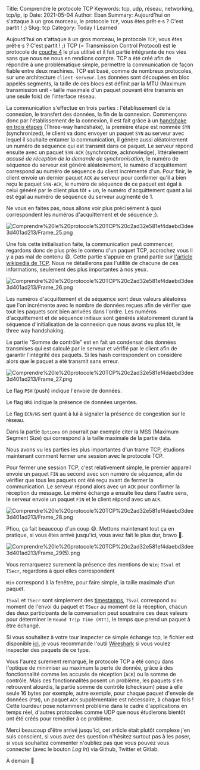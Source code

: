 Title: Comprendre le protocole TCP
Keywords: tcp, udp, réseau, networking, tcp/ip, ip
Date: 2021-05-04
Author: Eban
Summary: Aujourd'hui on s'attaque à un gros morceau, le protocole `TCP`, vous êtes prêt·e·s ? C'est partit ! ;)
Slug: tcp
Category: Today I Learned

Aujourd'hui on s'attaque à un gros morceau, le protocole `TCP`, vous êtes prêt·e·s ? C'est partit ! ;) TCP (= Transmission Control Protocol) est le protocole de [couche 4](https://fr.wikipedia.org/wiki/Couche_transport) le plus utilisé et il fait partie intégrante de nos vies sans que nous ne nous en rendions compte. TCP a été créé afin de répondre à une problématique simple, permettre la communication de façon fiable entre deux machines. TCP est basé, comme de nombreux protocoles, sur une architecture `client-serveur`. Les données sont découpées en bloc appelés segments, la taille de ces blocs est définit par la MTU (Maximum transmission unit - taille maximale d'un paquet pouvant être transmis en une seule fois) de l'interface réseau.

La communication s'effectue en trois parties : l'établissement de la connexion, le transfert des données, la fin de la connexion. Commençons donc par l'établissement de la connexion, il est fait grâce à un [handshake en trois étapes](https://fr.wikipedia.org/wiki/Three-way_handshake) (Three-way handshake), la première étape est nommée `SYN` (synchronized), le client va donc envoyer un paquet `SYN` au serveur avec lequel il souhaite entamer la communication, il génère aussi aléatoirement un numéro de séquence qui est transmit dans ce paquet. Le serveur répond ensuite avec un paquet `SYN-ACK` (synchronize, acknowledge), littéralement *accusé de réception de la demande de synchronisation*, le numéro de séquence du serveur est généré aléatoirement, le numéro d'acquittement correspond au numéro de séquence du client incrémenté d'un. Pour finir, le client envoie un dernier paquet `ACK` au serveur pour confirmer qu'il a bien reçu le paquet `SYN-ACK`, le numéro de séquence de ce paquet est égal à celui généré par le client plus tôt + un, le numéro d'acquittement quant a lui est égal au numéro de séquence du serveur augmenté de 1.

Ne vous en faites pas, nous allons voir plus précisément à quoi correspondent les numéros d'acquittement et de séquence ;).

![Comprendre%20le%20protocole%20TCP%20c2ad32e581ef4daebd3dee3d401ad213/Frame_25.png](/static/img/tcp/Frame_25.png)

Une fois cette initialisation faite, la communication peut commencer, regardons donc de plus près le contenu d'un paquet TCP, accrochez vous il y a pas mal de contenu 😄. Cette partie s'appuie en grand partie sur [l'article wikipedia de TCP](https://fr.wikipedia.org/wiki/Transmission_Control_Protocol#D%C3%A9veloppement_de_TCP). Nous ne détaillerons pas l'utilité de chacune de ces informations, seulement des plus importantes à nos yeux.

![Comprendre%20le%20protocole%20TCP%20c2ad32e581ef4daebd3dee3d401ad213/Frame_26.png](/static/img/tcp/Frame_26.png)

Les numéros d'acquittement et de séquence sont deux valeurs aléatoires que l'on incrémente avec le nombre de données reçues afin de vérifier que tout les paquets sont bien arrivées dans l'ordre. Les numéros d'acquittement et de séquence initiaux sont générés aléatoirement durant la séquence d'initialisation de la connexion que nous avons vu plus tôt, le three way handshaking.

Le partie "Somme de contrôle" est en fait un condensat des données transmises qui est calculé par le serveur et vérifié par le client afin de garantir l'intégrité des paquets. Si les hash correspondent on considère alors que le paquet a été transmit sans erreur. 

![Comprendre%20le%20protocole%20TCP%20c2ad32e581ef4daebd3dee3d401ad213/Frame_27.png](/static/img/tcp/Frame_27.png)

Le flag `PSH` (push) indique l'envoie de données.

Le flag `URG` indique la présence de données urgentes.

Le flag `ECN/NS` sert quant à lui à signaler la présence de congestion sur le réseau.

Dans la partie `Options` on pourrait par exemple citer la MSS (Maximum Segment Size) qui correspond à la taille maximale de la partie data. 

Nous avons vu les parties les plus importantes d'un trame TCP, étudions maintenant comment fermer une session avec le protocole TCP.

Pour fermer une session TCP, c'est relativement simple, le premier appareil envoie un paquet `FIN` au second avec son numéro de séquence, afin de vérifier que tous les paquets ont été reçu avant de fermer la communication. Le serveur répond alors avec un `ACK` pour confirmer la réception du message. Le même échange a ensuite lieu dans l'autre sens, le serveur envoie un paquet `FIN` et le client répond avec un `ACK`.

![Comprendre%20le%20protocole%20TCP%20c2ad32e581ef4daebd3dee3d401ad213/Frame_28.png](/static/img/tcp/Frame_28.png)

Pfiou, ça fait beaucoup d'un coup 😅. Mettons maintenant tout ça en pratique, si vous êtes arrivé jusqu'ici, vous avez fait le plus dur, bravo 🎉.

![Comprendre%20le%20protocole%20TCP%20c2ad32e581ef4daebd3dee3d401ad213/Frame_29(5).png](/static/img/tcp/Frame_29(5).png)

Vous remarquerez surement la présence des mentions de `Win`; `TSval` et `TSecr`, regardons à quoi elles correspondent

`Win` correspond à la fenêtre, pour faire simple, la taille maximale d'un paquet.

`TSval` et `TSecr` sont simplement des [timestamps](https://fr.wikipedia.org/wiki/Horodatage), `TSval` correspond au moment de l'envoi du paquet et `TSecr` au moment de la réception, chacun des deux participants de la conversation peut soustraire ces deux valeurs pour déterminer le `Round Trip Time (RTT)`, le temps que prend un paquet à être échangé.

Si vous souhaitez à votre tour inspecter ce simple échange tcp, le fichier est disponible [ici](static/misc/tcp/record.pcapng), je vous recommande l'outil [Wireshark](https://www.wireshark.org/) si vous voulez inspecter des paquets de ce type.

Vous l'aurez surement remarqué, le protocole TCP a été conçu dans l'optique de minimiser au maximum la perte de donnée, grâce à des fonctionnalité comme les accusés de réception (`ACK`) ou la somme de contrôle. Mais ces fonctionnalités posent un problème, les paquets s'en retrouvent alourdis, la partie somme de contrôle (checksum) pèse à elle seule 16 bytes par exemple, autre exemple, pour chaque paquet d'envoie de données (`PSH`), un paquet `ACK` supplémentaire est nécessaire, à chaque fois ! Cette lourdeur pose notamment problème dans le cadre d'applications en temps réel, d'autres protocoles comme UDP que nous étudierons bientôt ont été créés pour remédier à ce problème.

Merci beaucoup d'être arrivé jusqu'ici, cet article était plutôt complexe j'en suis conscient, si vous avez des question n'hésitez surtout pas à les poser, si vous souhaitez commenter n'oubliez pas que vous pouvez vous connecter (avec le bouton *Log In*) via Github, Twitter et Gitlab.

À demain 👋
